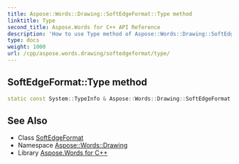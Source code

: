 ```yaml
---
title: Aspose::Words::Drawing::SoftEdgeFormat::Type method
linktitle: Type
second_title: Aspose.Words for C++ API Reference
description: 'How to use Type method of Aspose::Words::Drawing::SoftEdgeFormat class in C++.'
type: docs
weight: 1000
url: /cpp/aspose.words.drawing/softedgeformat/type/
---
```

## SoftEdgeFormat::Type method




```cpp
static const System::TypeInfo & Aspose::Words::Drawing::SoftEdgeFormat::Type()
```

## See Also

* Class [SoftEdgeFormat](../)
* Namespace [Aspose::Words::Drawing](../../)
* Library [Aspose.Words for C++](../../../)
